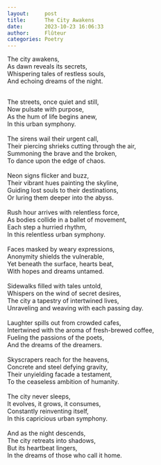 ```yaml
---
layout:     post
title:      The City Awakens
date:       2023-10-23 16:06:33 
author:     Flûteur
categories: Poetry
---
```

The city awakens,
<br>
As dawn reveals its secrets,
<br>
Whispering tales of restless souls,
<br>
And echoing dreams of the night.
<br>

<br>
The streets, once quiet and still,
<br>
Now pulsate with purpose,
<br>
As the hum of life begins anew,
<br>
In this urban symphony.
<br>

<br>
The sirens wail their urgent call,
<br>
Their piercing shrieks cutting through the air,
<br>
Summoning the brave and the broken,
<br>
To dance upon the edge of chaos.
<br>

<br>
Neon signs flicker and buzz,
<br>
Their vibrant hues painting the skyline,
<br>
Guiding lost souls to their destinations,
<br>
Or luring them deeper into the abyss.
<br>

<br>
Rush hour arrives with relentless force,
<br>
As bodies collide in a ballet of movement,
<br>
Each step a hurried rhythm,
<br>
In this relentless urban symphony.
<br>

<br>
Faces masked by weary expressions,
<br>
Anonymity shields the vulnerable,
<br>
Yet beneath the surface, hearts beat,
<br>
With hopes and dreams untamed.
<br>

<br>
Sidewalks filled with tales untold,
<br>
Whispers on the wind of secret desires,
<br>
The city a tapestry of intertwined lives,
<br>
Unraveling and weaving with each passing day.
<br>

<br>
Laughter spills out from crowded cafes,
<br>
Intertwined with the aroma of fresh-brewed coffee,
<br>
Fueling the passions of the poets,
<br>
And the dreams of the dreamers.
<br>

<br>
Skyscrapers reach for the heavens,
<br>
Concrete and steel defying gravity,
<br>
Their unyielding facade a testament,
<br>
To the ceaseless ambition of humanity.
<br>

<br>
The city never sleeps,
<br>
It evolves, it grows, it consumes,
<br>
Constantly reinventing itself,
<br>
In this capricious urban symphony.
<br>

<br>
And as the night descends,
<br>
The city retreats into shadows,
<br>
But its heartbeat lingers,
<br>
In the dreams of those who call it home.